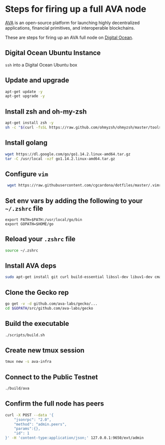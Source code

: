# Steps for firing up a full AVA node

[AVA](https://www.avalabs.org) is an open-source platform for launching highly decentralized applications, financial primitives, and interoperable blockchains.

These are steps for firing up an AVA full node on [Digital Ocean](https://www.digitalocean.com).

## Digital Ocean Ubuntu Instance

`ssh` into a Digital Ocean Ubuntu box

## Update and upgrade

```bash
apt-get update -y
apt-get upgrade -y
```

## Install zsh and oh-my-zsh

```bash
apt-get install zsh -y
sh -c "$(curl -fsSL https://raw.github.com/ohmyzsh/ohmyzsh/master/tools/install.sh)"
```

## Install golang

```bash
wget https://dl.google.com/go/go1.14.2.linux-amd64.tar.gz
tar -C /usr/local -xzf go1.14.2.linux-amd64.tar.gz
```

## Configure `vim`

```bash
 wget https://raw.githubusercontent.com/cgcardona/dotfiles/master/.vimrc
 ```

## Set env vars by adding the following to your `~/.zshrc` file

```text
export PATH=$PATH:/usr/local/go/bin
export GOPATH=$HOME/go
```

## Reload your `.zshrc` file

```bash
source ~/.zshrc
```

## Install AVA deps

```bash
sudo apt-get install git curl build-essential libssl-dev libuv1-dev cmake make g++ -y
```

## Clone the Gecko rep

```bash
go get -v -d github.com/ava-labs/gecko/...
cd $GOPATH/src/github.com/ava-labs/gecko
```

## Build the executable

```bash
./scripts/build.sh
```

## Create new tmux session

```bash
tmux new -s ava-infra
```

## Connect to the Public Testnet

```bash
./build/ava
```

## Confirm the full node has peers

```bash
curl -X POST --data '{
    "jsonrpc": "2.0",
    "method": "admin.peers",
    "params":{},
    "id": 1
}' -H 'content-type:application/json;' 127.0.0.1:9650/ext/admin
```

